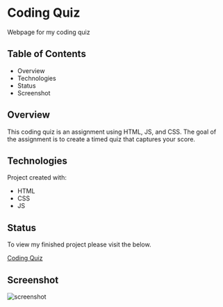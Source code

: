 # Coding Quiz
Webpage for my coding quiz

## Table of Contents
* Overview
* Technologies
* Status
* Screenshot

## Overview
This coding quiz is an assignment using HTML, JS, and CSS. The goal of the assignment is to create a timed quiz that captures your score.

## Technologies
Project created with:
* HTML
* CSS
* JS

## Status
To view my finished project please visit the below.

[Coding Quiz](https://achung92.github.io/coding-quiz/.)

## Screenshot

![screenshot](assets/images/password-demo.PNG)
